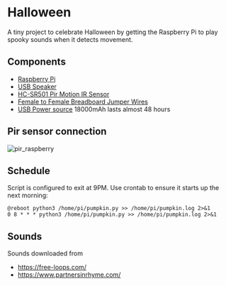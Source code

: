 # Halloween

A tiny project to celebrate Halloween by getting the Raspberry Pi to play spooky sounds when it detects movement.

## Components

- [Raspberry Pi](https://www.raspberrypi.com/products/)
- [USB Speaker](https://www.amazon.com/dp/B088PCWXH9)
- [HC-SR501 Pir Motion IR Sensor](https://www.amazon.com/dp/B012ZZ4LPM)
- [Female to Female Breadboard Jumper Wires](https://www.amazon.com/dp/B01EV70C78)
- [USB Power source](https://www.amazon.com/dp/B0933CJWS1) 18000mAh lasts almost 48 hours

## Pir sensor connection

![pir_raspberry](https://user-images.githubusercontent.com/1027202/138522901-5a709f34-8bf6-45b2-83ea-306751c2a4e4.jpg)

## Schedule

Script is configured to exit at 9PM. Use crontab to ensure it starts up the next morning:

```
@reboot python3 /home/pi/pumpkin.py >> /home/pi/pumpkin.log 2>&1
0 8 * * * python3 /home/pi/pumpkin.py >> /home/pi/pumpkin.log 2>&1
```

## Sounds

Sounds downloaded from
- https://free-loops.com/
- https://www.partnersinrhyme.com/